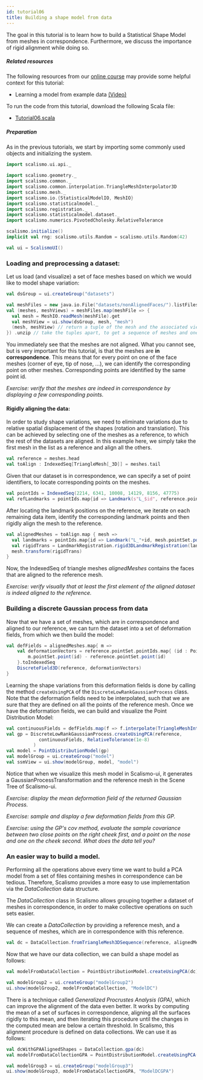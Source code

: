 ```yaml
---
id: tutorial06
title: Building a shape model from data
---
```


The goal in this tutorial is to learn how to build a Statistical Shape Model
from meshes in correspondence. Furthermore, we discuss the importance of rigid alignment while doing so.


##### Related resources

The following resources from our [online course](https://www.futurelearn.com/courses/statistical-shape-modelling) may provide
some helpful context for this tutorial:

- Learning a model from example data [(Video)](https://www.futurelearn.com/courses/statistical-shape-modelling/3/steps/250329)

To run the code from this tutorial, download the following Scala file:
- [Tutorial06.scala](./Tutorial06.scala)


##### Preparation


As in the previous tutorials, we start by importing some commonly used objects and initializing the system.

```scala
import scalismo.ui.api._

import scalismo.geometry._
import scalismo.common._
import scalismo.common.interpolation.TriangleMeshInterpolator3D
import scalismo.mesh._
import scalismo.io.{StatisticalModelIO, MeshIO}
import scalismo.statisticalmodel._
import scalismo.registration._
import scalismo.statisticalmodel.dataset._
import scalismo.numerics.PivotedCholesky.RelativeTolerance
```


```scala
scalismo.initialize()
implicit val rng: scalismo.utils.Random = scalismo.utils.Random(42)

val ui = ScalismoUI()
```

### Loading and preprocessing a dataset:

Let us load (and visualize) a set of face meshes based on which we would like to model shape variation:

```scala
val dsGroup = ui.createGroup("datasets")

val meshFiles = new java.io.File("datasets/nonAlignedFaces/").listFiles
val (meshes, meshViews) = meshFiles.map(meshFile => {
  val mesh = MeshIO.readMesh(meshFile).get
  val meshView = ui.show(dsGroup, mesh, "mesh")
  (mesh, meshView) // return a tuple of the mesh and the associated view
}) .unzip // take the tuples apart, to get a sequence of meshes and one of meshViews
```

You immediately see that the meshes are not aligned. What you cannot see, but is
 very important for this tutorial, is
that the meshes are **in correspondence**.
This means that for every point on one of the face meshes
(corner of eye, tip of nose, ...), we can identify the corresponding point on
other meshes.  Corresponding points are identified by the same point id.

*Exercise: verify that the meshes are indeed in correspondence by displaying a few corresponding points.*

#### Rigidly aligning the data:

In order to study shape variations, we need to eliminate variations due to
relative spatial displacement of the shapes (rotation and translation).
This can be achieved by selecting one of the meshes as a reference,
to which the rest of the datasets are aligned.
In this example here, we simply take the first mesh in the list as a reference and align all the others.

```scala
val reference = meshes.head
val toAlign : IndexedSeq[TriangleMesh[_3D]] = meshes.tail
```

Given that our dataset is in correspondence, we can specify a set of point
identifiers, to locate corresponding points on the meshes.

```scala
val pointIds = IndexedSeq(2214, 6341, 10008, 14129, 8156, 47775)
val refLandmarks = pointIds.map{id => Landmark(s"L_$id", reference.pointSet.point(PointId(id))) }
```
After locating the landmark positions on the reference, we iterate on each remaining data item, identify the corresponding landmark points and then rigidly align the mesh to the reference.

```scala
val alignedMeshes = toAlign.map { mesh =>
  val landmarks = pointIds.map{id => Landmark("L_"+id, mesh.pointSet.point(PointId(id)))}
  val rigidTrans = LandmarkRegistration.rigid3DLandmarkRegistration(landmarks, refLandmarks, center = Point(0,0,0))
  mesh.transform(rigidTrans)
}
```
Now, the IndexedSeq of triangle meshes *alignedMeshes* contains the faces that are aligned to the reference mesh.

*Exercise: verify visually that at least the first element of the aligned dataset is indeed aligned to the reference.*



### Building a discrete Gaussian process from data

Now that we have a set of meshes, which are in correspondence and aligned
to our reference, we can turn the dataset into a set of deformation fields,
from which we then build the model:

```scala
val defFields = alignedMeshes.map{ m =>
    val deformationVectors = reference.pointSet.pointIds.map{ (id : PointId) =>
        m.pointSet.point(id) - reference.pointSet.point(id)
    }.toIndexedSeq
    DiscreteField3D(reference, deformationVectors)
}
```

Learning the shape variations from this deformation fields is
done by calling the method ```createUsingPCA``` of the
```DiscreteLowRankGaussianProcess``` class.
Note that the deformation fields need to be interpolated, such that we are sure that they are defined on
all the points of the reference mesh. Once we have the deformation fields, we can build and
visualize the Point Distribution Model:

```scala
val continuousFields = defFields.map(f => f.interpolate(TriangleMeshInterpolator3D()) )
val gp = DiscreteLowRankGaussianProcess.createUsingPCA(reference,
            continuousFields, RelativeTolerance(1e-8)
          )
val model = PointDistributionModel(gp)
val modelGroup = ui.createGroup("model")
val ssmView = ui.show(modelGroup, model, "model")
```


Notice that when we visualize this mesh model in Scalismo-ui,
it generates a GaussianProcessTransformation and the reference mesh in the
Scene Tree of Scalismo-ui.


*Exercise: display the mean deformation field of the returned Gaussian Process.*

*Exercise: sample and display a few deformation fields from this GP.*

*Exercise: using the GP's *cov* method, evaluate the sample covariance between two close points on the right cheek first, and a point on the nose and one on the cheek second. What does the data tell you?*


### An easier way to build a model.

Performing all the operations above every time we want to build a PCA model
from a set of files containing meshes in correspondence can be tedious.
Therefore, Scalismo provides a more easy to use implementation via the
*DataCollection* data structure.


The *DataCollection* class in Scalismo allows grouping together a dataset of meshes in correspondence,
in order to make collective operations on such sets easier.

We can create a *DataCollection* by providing a reference mesh, and
a sequence of meshes, which are in correspondence with this reference.

```scala
val dc = DataCollection.fromTriangleMesh3DSequence(reference, alignedMeshes)
```

Now that we have our data collection, we can build a shape model as follows:

```scala
val modelFromDataCollection = PointDistributionModel.createUsingPCA(dc)

val modelGroup2 = ui.createGroup("modelGroup2")
ui.show(modelGroup2, modelFromDataCollection, "ModelDC")
```

There is a technique called *Generalized Procrustes Analysis (GPA)*, which can 
improve the alignment of the data even better. It works by computing
the mean of a set of surfaces in correspondence, aligning all the surfaces rigidly
to this mean, and then iterating this procedure until the changes in the 
computed mean are below a certain threshold. In Scalismo, this alignment
procedure is defined on data collections. We can use it as follows:

```scala
val dcWithGPAAlignedShapes = DataCollection.gpa(dc)
val modelFromDataCollectionGPA = PointDistributionModel.createUsingPCA(dcWithGPAAlignedShapes)

val modelGroup3 = ui.createGroup("modelGroup3")
ui.show(modelGroup3, modelFromDataCollectionGPA, "ModelDCGPA")
```




